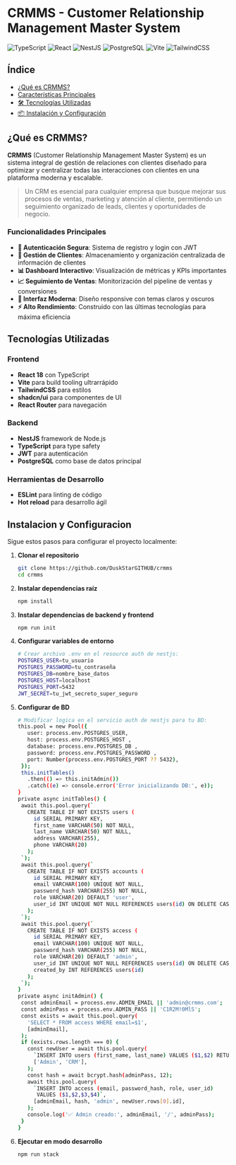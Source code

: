 # CRMMS - Customer Relationship Management Master System

![TypeScript](https://img.shields.io/badge/TypeScript-007ACC?style=for-the-badge&logo=typescript&logoColor=white)
![React](https://img.shields.io/badge/React-20232A?style=for-the-badge&logo=react&logoColor=61DAFB)
![NestJS](https://img.shields.io/badge/NestJS-E0234E?style=for-the-badge&logo=nestjs&logoColor=white)
![PostgreSQL](https://img.shields.io/badge/PostgreSQL-316192?style=for-the-badge&logo=postgresql&logoColor=white)
![Vite](https://img.shields.io/badge/Vite-B73BFE?style=for-the-badge&logo=vite&logoColor=FFD62E)
![TailwindCSS](https://img.shields.io/badge/Tailwind_CSS-38B2AC?style=for-the-badge&logo=tailwind-css&logoColor=white)

## Índice

- [¿Qué es CRMMS?](#-qué-es-crmms)
- [Características Principales](#-funcionalidades-principales)
- [🛠️ Tecnologías Utilizadas](#️-tecnologías-utilizadas)
- [📦 Instalación y Configuración](#-instalacion-y-configuracion)

## ¿Qué es CRMMS?

**CRMMS** (Customer Relationship Management Master System) es un sistema integral de gestión de relaciones con clientes diseñado para optimizar y centralizar todas las interacciones con clientes en una plataforma moderna y escalable.

> Un CRM es esencial para cualquier empresa que busque mejorar sus procesos de ventas, marketing y atención al cliente, permitiendo un seguimiento organizado de leads, clientes y oportunidades de negocio.

### Funcionalidades Principales

- **🔐 Autenticación Segura**: Sistema de registro y login con JWT
- **👥 Gestión de Clientes**: Almacenamiento y organización centralizada de información de clientes
- **📊 Dashboard Interactivo**: Visualización de métricas y KPIs importantes
- **📈 Seguimiento de Ventas**: Monitorización del pipeline de ventas y conversiones
- **🎨 Interfaz Moderna**: Diseño responsive con temas claros y oscuros
- **⚡ Alto Rendimiento**: Construido con las últimas tecnologías para máxima eficiencia

## Tecnologías Utilizadas

### Frontend

- **React 18** con TypeScript
- **Vite** para build tooling ultrarrápido
- **TailwindCSS** para estilos
- **shadcn/ui** para componentes de UI
- **React Router** para navegación

### Backend

- **NestJS** framework de Node.js
- **TypeScript** para type safety
- **JWT** para autenticación
- **PostgreSQL** como base de datos principal

### Herramientas de Desarrollo

- **ESLint** para linting de código
- **Hot reload** para desarrollo ágil

## Instalacion y Configuracion

Sigue estos pasos para configurar el proyecto localmente:

1. **Clonar el repositorio**

   ```bash
   git clone https://github.com/DuskStarGITHUB/crmms
   cd crmms
   ```

2. **Instalar dependencias raíz**

   ```bash
   npm install
   ```

3. **Instalar dependencias de backend y frontend**

   ```bash
   npm run init
   ```

4. **Configurar variables de entorno**

   ```bash
   # Crear archivo .env en el resource auth de nestjs:
   POSTGRES_USER=tu_usuario
   POSTGRES_PASSWORD=tu_contraseña
   POSTGRES_DB=nombre_base_datos
   POSTGRES_HOST=localhost
   POSTGRES_PORT=5432
   JWT_SECRET=tu_jwt_secreto_super_seguro
   ```

5. **Configurar de BD**

   ```bash
   # Modificar logica en el servicio auth de nestjs para tu BD:
   this.pool = new Pool({
      user: process.env.POSTGRES_USER,
      host: process.env.POSTGRES_HOST ,
      database: process.env.POSTGRES_DB ,
      password: process.env.POSTGRES_PASSWORD ,
      port: Number(process.env.POSTGRES_PORT ?? 5432),
    });
    this.initTables()
      .then(() => this.initAdmin())
      .catch((e) => console.error('Error inicializando DB:', e));
   }
   private async initTables() {
    await this.pool.query(`
      CREATE TABLE IF NOT EXISTS users (
        id SERIAL PRIMARY KEY,
        first_name VARCHAR(50) NOT NULL,
        last_name VARCHAR(50) NOT NULL,
        address VARCHAR(255),
        phone VARCHAR(20)
      );
    `);
    await this.pool.query(`
      CREATE TABLE IF NOT EXISTS accounts (
        id SERIAL PRIMARY KEY,
        email VARCHAR(100) UNIQUE NOT NULL,
        password_hash VARCHAR(255) NOT NULL,
        role VARCHAR(20) DEFAULT 'user',
        user_id INT UNIQUE NOT NULL REFERENCES users(id) ON DELETE CASCADE
      );
    `);
    await this.pool.query(`
      CREATE TABLE IF NOT EXISTS access (
        id SERIAL PRIMARY KEY,
        email VARCHAR(100) UNIQUE NOT NULL,
        password_hash VARCHAR(255) NOT NULL,
        role VARCHAR(20) DEFAULT 'admin',
        user_id INT UNIQUE NOT NULL REFERENCES users(id) ON DELETE CASCADE,
        created_by INT REFERENCES users(id)
      );
    `);
   }
   private async initAdmin() {
    const adminEmail = process.env.ADMIN_EMAIL || 'admin@crmms.com';
    const adminPass = process.env.ADMIN_PASS || 'C1R2M!0MlS';
    const exists = await this.pool.query(
      'SELECT * FROM access WHERE email=$1',
      [adminEmail],
    );
    if (exists.rows.length === 0) {
      const newUser = await this.pool.query(
        `INSERT INTO users (first_name, last_name) VALUES ($1,$2) RETURNING id`,
        ['Admin', 'CRM'],
      );
      const hash = await bcrypt.hash(adminPass, 12);
      await this.pool.query(
        `INSERT INTO access (email, password_hash, role, user_id)
         VALUES ($1,$2,$3,$4)`,
        [adminEmail, hash, 'admin', newUser.rows[0].id],
      );
      console.log('✅ Admin creado:', adminEmail, '/', adminPass);
    }
   }
   ```

6. **Ejecutar en modo desarrollo**
   ```bash
   npm run stack
   ```
